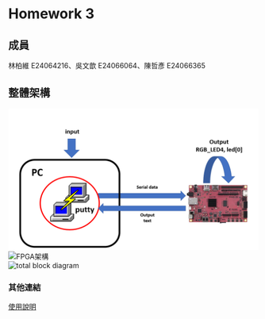 # Homework 3
## 成員
林柏維 E24064216、吳文歆 E24066064、陳哲彥 E24066365
## 整體架構  
![整體架構](images/整體架構.png)  
![FPGA架構](imges/FPGA架構.png)  
![total block diagram](images/Total_block_diagram)  
### 其他連結  
[使用說明](使用說明.md)



